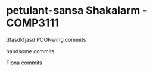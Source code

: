petulant-sansa
Shakalarm - COMP3111
==============

dfasdkfjasd
POONwing commits

handsome commits

Fiona commits